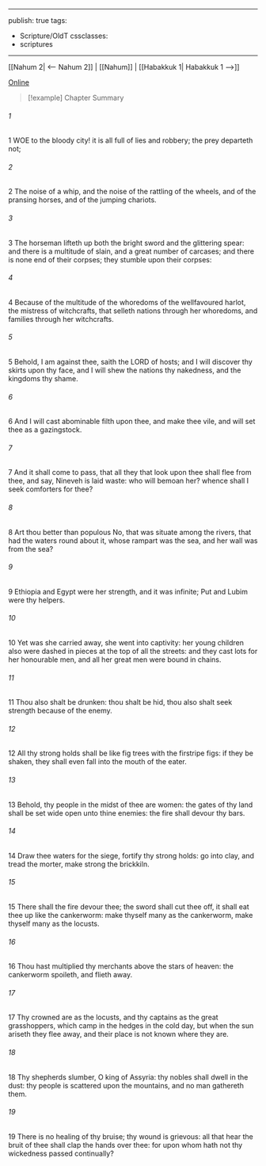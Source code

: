 

---
publish: true
tags:
  - Scripture/OldT
cssclasses:
  - scriptures
---
[[Nahum 2| <-- Nahum 2]] | [[Nahum]] | [[Habakkuk 1| Habakkuk 1 -->]]

[Online](https://churchofjesuschrist.org/study/scriptures/ot/nahum/3?lang=eng)

>[!example] Chapter Summary
>
###### 1
1 WOE to the bloody city!  it is all full of lies and robbery; the prey departeth not;
###### 2
2 The noise of a whip, and the noise of the rattling of the wheels, and of the pransing horses, and of the jumping chariots.
###### 3
3 The horseman lifteth up both the bright sword and the glittering spear: and there is a multitude of slain, and a great number of carcases; and there is none end of their corpses; they stumble upon their corpses:
###### 4
4 Because of the multitude of the whoredoms of the wellfavoured harlot, the mistress of witchcrafts, that selleth nations through her whoredoms, and families through her witchcrafts.
###### 5
5 Behold, I am against thee, saith the LORD of hosts; and I will discover thy skirts upon thy face, and I will shew the nations thy nakedness, and the kingdoms thy shame.
###### 6
6 And I will cast abominable filth upon thee, and make thee vile, and will set thee as a gazingstock.
###### 7
7 And it shall come to pass, that all they that look upon thee shall flee from thee, and say, Nineveh is laid waste: who will bemoan her?  whence shall I seek comforters for thee?
###### 8
8 Art thou better than populous No, that was situate among the rivers, that had the waters round about it, whose rampart was the sea, and her wall was from the sea?
###### 9
9 Ethiopia and Egypt were her strength, and it was infinite; Put and Lubim were thy helpers.
###### 10
10 Yet was she carried away, she went into captivity: her young children also were dashed in pieces at the top of all the streets: and they cast lots for her honourable men, and all her great men were bound in chains.
###### 11
11 Thou also shalt be drunken: thou shalt be hid, thou also shalt seek strength because of the enemy.
###### 12
12 All thy strong holds shall be like fig trees with the firstripe figs: if they be shaken, they shall even fall into the mouth of the eater.
###### 13
13 Behold, thy people in the midst of thee are women: the gates of thy land shall be set wide open unto thine enemies: the fire shall devour thy bars.
###### 14
14 Draw thee waters for the siege, fortify thy strong holds: go into clay, and tread the morter, make strong the brickkiln.
###### 15
15 There shall the fire devour thee; the sword shall cut thee off, it shall eat thee up like the cankerworm: make thyself many as the cankerworm, make thyself many as the locusts.
###### 16
16 Thou hast multiplied thy merchants above the stars of heaven: the cankerworm spoileth, and flieth away.
###### 17
17 Thy crowned are as the locusts, and thy captains as the great grasshoppers, which camp in the hedges in the cold day, but when the sun ariseth they flee away, and their place is not known where they are.
###### 18
18 Thy shepherds slumber, O king of Assyria: thy nobles shall dwell in the dust: thy people is scattered upon the mountains, and no man gathereth them.
###### 19
19 There is no healing of thy bruise; thy wound is grievous: all that hear the bruit of thee shall clap the hands over thee: for upon whom hath not thy wickedness passed continually?



